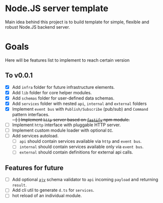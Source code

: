 # Node.JS server template

Main idea behind this project is to build template for simple, flexible and robust Node.JS backend server.

# Goals
Here will be features list to implement to reach certain version
## To v0.0.1

- [x] Add `infra` folder for future infrastructure elements.
- [x] Add `lib` folder for core helper modules.
- [x] Add `schemas` folder for user-defined data schemas.
- [x] Add `services` folder with nested `api`, `internal` and `external` folders
- [x] Implement `event bus` with `Publish/Subscribe` (pub/sub) and `Command` pattern interfaces.  
~~- [ ] Implement `http` server based on [`fastify`](https://www.npmjs.com/package/fastify) npm module.~~
- [ ] Implement `http` interface with pluggable HTTP server.
- [ ] Implement custom module loader with optional `DI`.
- [ ] Add services autoload.
  - [ ] `api` should contain services available via `http` and `event bus`.
  - [ ] `internal` should contain services available only via `event bus`.
  - [ ] `external` should contain definitions for external api calls.

## Features for future
- [ ] Add optional [`ajv`](https://ajv.js.org/) schema validator to `api` incoming `payload` and returning `result`.
- [ ] Add cli util to generate `d.ts` for `services`.
- [ ] hot reload of an individual module.
